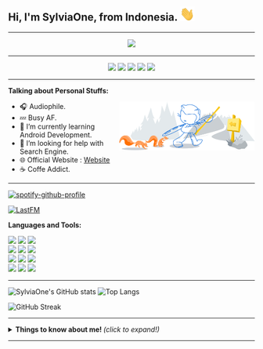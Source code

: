 <!-- Your title -->
## Hi, I'm SylviaOne, from Indonesia. <img src="https://raw.githubusercontent.com/AnggaR96s/AnggaR96s/master/asset/Hi.gif" width="30px">

---
<p align="center">
  <img src="https://media.giphy.com/media/WOwiryOPA0G6jhKqB0/source.gif" width="30%"><br>
</p>

---
<p align="center">
<a href="https://github.com/SylviaOne"> <img src="https://img.shields.io/badge/-Github-000?style=flat&logo=Github&logoColor=white" /></a>
<a href="https://www.twitter.com/Sylvia0ne"> <img src="https://img.shields.io/badge/-Twitter-blue?style=flat&logo=Twitter&logoColor=white" /></a>
<a href="https://www.instagram.com/coudlerose"> <img src="https://img.shields.io/badge/-Instagram-c13584?style=flat&labelColor=c13584&logo=instagram&logoColor=white" /></a>
<a href="mailto:adialfatih23@gmail.com"> <img src="https://img.shields.io/badge/-Gmail-c14438?style=flat&logo=Gmail&logoColor=white" /></a>
<a href="mailto: innerbeautykylla@hotmail.com"> <img src="https://img.shields.io/badge/-Outlook-0078D4?style=flat&logo=Microsoft-Outlook&logoColor=white" /></p></a>

---
<!-- Talking about you -->
**Talking about Personal Stuffs:**

<!-- Any image aligned to the right. Beware the width -->
<img width="55%" align="right" alt="Github" src="https://raw.githubusercontent.com/AnggaR96s/AnggaR96s/master/assets/git-header.svg" />

- 🎧 Audiophile.
- 💤 Busy AF.
- 🌱 I’m currently learning Android Development.
- 🐾 I’m looking for help with Search Engine.
- 🌐 Official Website : [Website](https://linktr.ee/SylviaOne)
- ☕ Coffe Addict.
---
<!-- Spotify Stuff -->

[![spotify-github-profile](https://spotify-github-profile.kittinanx.com/api/view?uid=vu79g3i6d2et0gvlnt08v42uw&cover_image=true&theme=novatorem&show_offline=false&background_color=121212&interchange=true&bar_color_cover=true&bar_color=53b14f)](https://spotify-github-profile.kittinanx.com/api/view?uid=vu79g3i6d2et0gvlnt08v42uw&redirect=true)


<!-- LastFM Scrobbles -->

[![LastFM](https://angga-lastfm.vercel.app/api?user=coudlerose&count=3&width=480)](https://www.last.fm/user/coudleRose)











**Languages and Tools:** 

<!-- Your github readme stats
You can use this api: https://github.com/anuraghazra/github[![spotify-github-profile](https://spotify-github-profile.kittinanx.com/api/view?uid=vu79g3i6d2et0gvlnt08v42uw&cover_image=true&theme=novatorem&show_offline=false&background_color=121212&interchange=true&bar_color=53b14f&bar_color_cover=true)](https://spotify-github-profile.kittinanx.com/api/view?uid=vu79g3i6d2et0gvlnt08v42uw&redirect=true)-readme-stats
-->
  <!-- Your languages and tools. Be careful with the alignment. 
  You can use this sites to get logos: https://www.vectorlogo.zone or https://simpleicons.org/
  -->
  <code><img width="10%" src="https://www.vectorlogo.zone/logos/java/java-ar21.svg"></code>
  <code><img width="10%" src="https://www.vectorlogo.zone/logos/kotlinlang/kotlinlang-ar21.svg"></code>
  <code><img width="10%" src="https://www.vectorlogo.zone/logos/android/android-ar21.svg"></code>
  <br />
  <code><img width="10%" src="https://www.vectorlogo.zone/logos/gradle/gradle-ar21.svg"></code>
  <code><img width="10%" src="https://www.vectorlogo.zone/logos/circleci/circleci-ar21.svg"></code>
  <code><img width="10%" src="https://www.vectorlogo.zone/logos/json/json-ar21.svg"></code>
  <br />
  <code><img width="10%" src="https://www.vectorlogo.zone/logos/mysql/mysql-ar21.svg"></code>
  <code><img width="10%" src="https://www.vectorlogo.zone/logos/sqlite/sqlite-ar21.svg"></code>
  <code><img width="10%" src="https://www.vectorlogo.zone/logos/firebase/firebase-ar21.svg"></code>
  <br />
  <code><img width="10%" src="https://www.vectorlogo.zone/logos/git-scm/git-scm-ar21.svg"></code>
  <code><img width="10%" src="https://www.vectorlogo.zone/logos/yaml/yaml-ar21.svg"></code>
  <code><img width="10%" src="https://www.vectorlogo.zone/logos/gnu_bash/gnu_bash-ar21.svg"></code>
</p>

---
![SylviaOne's GitHub stats](https://github-readme-stats.vercel.app/api?username=SylviaOne&show_icons=true&theme=radical)
![Top Langs](https://github-readme-stats.vercel.app/api/top-langs/?username=SylviaOne&layout=compact)

![GitHub Streak](https://streak-stats.demolab.com?user=SylviaOne&theme=highcontrast)


---
<!-- This readme was created by Angga - https://github.com/AnggaR96s -->

<details>
  <summary> <b> Things to know about me! </b> <i>(click to expand!)</i> </summary>
  
  <br>
  
<!--START_SECTION:waka-->
![Profile Views](http://img.shields.io/badge/Profile%20Views-90-blue)

**🐱 My Github Data** 

> 🏆 1,638 Contributions in the year 2020
 > 
> 📦 11.7 MB Used in Github's Storage 
 > 
> 💼 Opted to Hire
 > 
> 📜 72 Public repositories
 > 
> 🔑 50 Private repositories 

**I'm a Night 🦉** 

```text
🌞 Morning    191 commits    ████░░░░░░░░░░░░░░░░░░░░░   19.25% 
🌆 Daytime    233 commits    █████░░░░░░░░░░░░░░░░░░░░   23.49% 
🌃 Evening    257 commits    ██████░░░░░░░░░░░░░░░░░░░   25.91% 
🌙 Night      311 commits    ███████░░░░░░░░░░░░░░░░░░   31.35%

```
📅 **I'm Most Productive on Thursday** 

```text
Monday       157 commits    ████░░░░░░░░░░░░░░░░░░░░░   15.83% 
Tuesday      135 commits    ███░░░░░░░░░░░░░░░░░░░░░░   13.61% 
Wednesday    122 commits    ███░░░░░░░░░░░░░░░░░░░░░░   12.3% 
Thursday     168 commits    ████░░░░░░░░░░░░░░░░░░░░░   16.94% 
Friday       153 commits    ███░░░░░░░░░░░░░░░░░░░░░░   15.42% 
Saturday     137 commits    ███░░░░░░░░░░░░░░░░░░░░░░   13.81% 
Sunday       120 commits    ███░░░░░░░░░░░░░░░░░░░░░░   12.1%

```


📊 **This Week I Spend My Time On** 

```text
⌚︎ Time zone: Asia/Jakarta

💻 Operating System: 
Linux                    49 mins             █████████████████████████   100.0%

```

**I Mostly Code in Python** 

```text
Python                   23 repos            ██████░░░░░░░░░░░░░░░░░░░   26.14% 
C++                      20 repos            █████░░░░░░░░░░░░░░░░░░░░   22.73% 
C                        12 repos            ███░░░░░░░░░░░░░░░░░░░░░░   13.64% 
Makefile                 11 repos            ███░░░░░░░░░░░░░░░░░░░░░░   12.5% 
PHP                      6 repos             █░░░░░░░░░░░░░░░░░░░░░░░░   6.82%

```


**Timeline**

![Chart not found](https://github.com/AnggaR96s/AnggaR96s/blob/master/charts/bar_graph.png) 


<!--END_SECTION:waka-->

</details>

---
